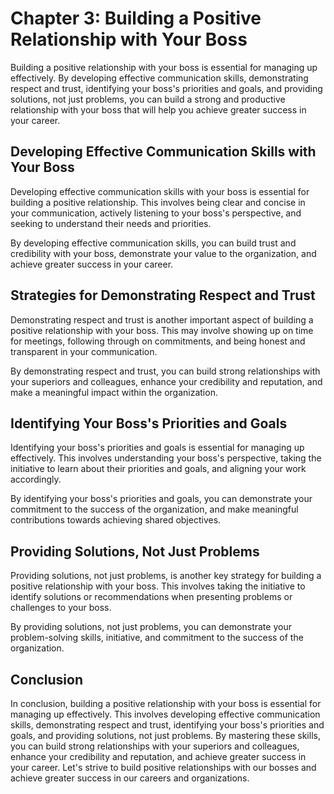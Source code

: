 Chapter 3: Building a Positive Relationship with Your Boss
==========================================================

Building a positive relationship with your boss is essential for managing up effectively. By developing effective communication skills, demonstrating respect and trust, identifying your boss's priorities and goals, and providing solutions, not just problems, you can build a strong and productive relationship with your boss that will help you achieve greater success in your career.

Developing Effective Communication Skills with Your Boss
--------------------------------------------------------

Developing effective communication skills with your boss is essential for building a positive relationship. This involves being clear and concise in your communication, actively listening to your boss's perspective, and seeking to understand their needs and priorities.

By developing effective communication skills, you can build trust and credibility with your boss, demonstrate your value to the organization, and achieve greater success in your career.

Strategies for Demonstrating Respect and Trust
----------------------------------------------

Demonstrating respect and trust is another important aspect of building a positive relationship with your boss. This may involve showing up on time for meetings, following through on commitments, and being honest and transparent in your communication.

By demonstrating respect and trust, you can build strong relationships with your superiors and colleagues, enhance your credibility and reputation, and make a meaningful impact within the organization.

Identifying Your Boss's Priorities and Goals
--------------------------------------------

Identifying your boss's priorities and goals is essential for managing up effectively. This involves understanding your boss's perspective, taking the initiative to learn about their priorities and goals, and aligning your work accordingly.

By identifying your boss's priorities and goals, you can demonstrate your commitment to the success of the organization, and make meaningful contributions towards achieving shared objectives.

Providing Solutions, Not Just Problems
--------------------------------------

Providing solutions, not just problems, is another key strategy for building a positive relationship with your boss. This involves taking the initiative to identify solutions or recommendations when presenting problems or challenges to your boss.

By providing solutions, not just problems, you can demonstrate your problem-solving skills, initiative, and commitment to the success of the organization.

Conclusion
----------

In conclusion, building a positive relationship with your boss is essential for managing up effectively. This involves developing effective communication skills, demonstrating respect and trust, identifying your boss's priorities and goals, and providing solutions, not just problems. By mastering these skills, you can build strong relationships with your superiors and colleagues, enhance your credibility and reputation, and achieve greater success in your career. Let's strive to build positive relationships with our bosses and achieve greater success in our careers and organizations.

